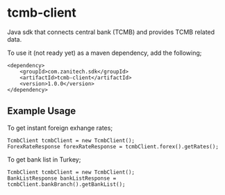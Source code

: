 # tcmb-client

Java sdk that connects central bank (TCMB) and provides TCMB related data. 

To use it (not ready yet) as a maven dependency, add the following;

```
<dependency>
    <groupId>com.zanitech.sdk</groupId>
    <artifactId>tcmb-client</artifactId>
    <version>1.0.0</version>
</dependency>
```
## Example Usage
To get instant foreign exhange rates;
```
TcmbClient tcmbClient = new TcmbClient();
ForexRateResponse forexRateResponse = tcmbClient.forex().getRates();
```

To get bank list in Turkey;
```
TcmbClient tcmbClient = new TcmbClient();
BankListResponse bankListResponse = tcmbClient.bankBranch().getBankList();
```

